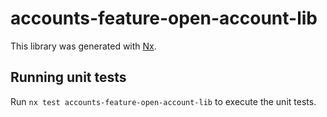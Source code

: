 # accounts-feature-open-account-lib

This library was generated with [Nx](https://nx.dev).

## Running unit tests

Run `nx test accounts-feature-open-account-lib` to execute the unit tests.
